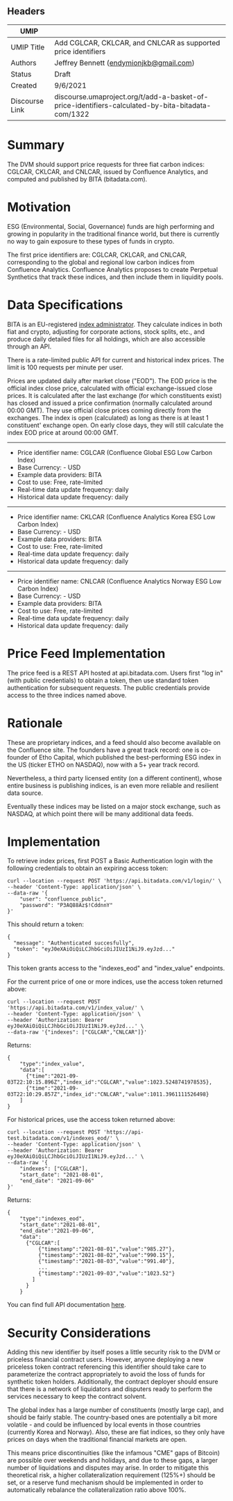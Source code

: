 ## Headers

| UMIP                |                                                               |
| ------------------- | ------------------------------------------------------------- |
| UMIP Title          | Add CGLCAR, CKLCAR, and CNLCAR as supported price identifiers |
| Authors             | Jeffrey Bennett (endymionjkb@gmail.com)                       |
| Status              | Draft                                                         |
| Created             | 9/6/2021                                                      |
| Discourse Link      | discourse.umaproject.org/t/add-a-basket-of-price-identifiers-calculated-by-bita-bitadata-com/1322

# Summary 

The DVM should support price requests for three fiat carbon indices: CGLCAR, CKLCAR, and CNLCAR, issued by Confluence Analytics, and computed and published
by BITA (bitadata.com).

# Motivation

ESG (Environmental, Social, Governance) funds are high performing and growing in popularity in the traditional finance world, but there is currently
no way to gain exposure to these types of funds in crypto.

The first price identifiers are: CGLCAR, CKLCAR, and CNLCAR, corresponding to the global and regional low carbon indices from Confluence Analytics.
Confluence Analytics proposes to create Perpetual Synthetics that track these indices, and then include them in liquidity pools.

# Data Specifications
BITA is an EU-registered [index administrator](https://www.bitadata.com/assets/files/index-services/BITA_Index_Administration_-_Service_One_Pager.pdf).
They calculate indices in both fiat and crypto, adjusting for corporate actions, stock splits, etc., and produce daily detailed files for all holdings,
which are also accessible through an API.

There is a rate-limited public API for current and historical index prices. The limit is 100 requests per minute per user.

Prices are updated daily after market close ("EOD"). The EOD price is the official index close price, calculated with official exchange-issued close prices.
It is calculated after the last exchange (for which constituents exist) has closed and issued a price confirmation (normally calculated around 00:00 GMT).
They use official close prices coming directly from the exchanges. The index is open (calculated) as long as there is at least 1 constituent' exchange open.
On early close days, they will still calculate the index EOD price at around 00:00 GMT.

-----------------------------------------
- Price identifier name: CGLCAR (Confluence Global ESG Low Carbon Index)
- Base Currency: - USD
- Example data providers: BITA
- Cost to use: Free, rate-limited
- Real-time data update frequency: daily
- Historical data update frequency: daily
-----------------------------------------
- Price identifier name: CKLCAR (Confluence Analytics Korea ESG Low Carbon Index)
- Base Currency: - USD
- Example data providers: BITA
- Cost to use: Free, rate-limited
- Real-time data update frequency: daily
- Historical data update frequency: daily
-----------------------------------------
- Price identifier name: CNLCAR (Confluence Analytics Norway ESG Low Carbon Index)
- Base Currency: - USD
- Example data providers: BITA
- Cost to use: Free, rate-limited
- Real-time data update frequency: daily
- Historical data update frequency: daily

# Price Feed Implementation

The price feed is a REST API hosted at api.bitadata.com. Users first "log in" (with public credentials) to obtain a token, then use standard token authentication for subsequent requests.
The public credentials provide access to the three indices named above.

# Rationale
These are proprietary indices, and a feed should also become available on the Confluence site. The founders have a great track record: one is co-founder of Etho Capital, which published the
best-performing ESG index in the US (ticker ETHO on NASDAQ), now with a 5+ year track record.

Nevertheless, a third party licensed entity (on a different continent), whose entire business is publishing indices, is an even more reliable and resilient data source.

Eventually these indices may be listed on a major stock exchange, such as NASDAQ, at which point there will be many additional data feeds.

# Implementation

To retrieve index prices, first POST a Basic Authentication login with the following credentials to obtain an expiring access token:

```
curl --location --request POST 'https://api.bitadata.com/v1/login/' \
--header 'Content-Type: application/json' \
--data-raw '{
	"user": "confluence_public",
	"password": "P3AQ88Az$!CddnnY"
}'
```
This should return a token:

```
{
  "message": "Authenticated succesfully",
  "token": "eyJ0eXAiOiQiLCJhbGciOiJIUzI1NiJ9.eyJzd..."
}
```

This token grants access to the "indexes_eod" and "index_value" endpoints.

For the current price of one or more indices, use the access token returned above:

```
curl --location --request POST 'https://api.bitadata.com/v1/index_value/' \
--header 'Content-Type: application/json' \
--header 'Authorization: Bearer eyJ0eXAiOiQiLCJhbGciOiJIUzI1NiJ9.eyJzd...' \
--data-raw '{"indexes": ["CGLCAR","CNLCAR"]}'
```

Returns:

```
{
    "type":"index_value",
    "data":[
      {"time":"2021-09-03T22:10:15.896Z","index_id":"CGLCAR","value":1023.5248741978535},
      {"time":"2021-09-03T22:10:29.857Z","index_id":"CNLCAR","value":1011.3961111526498}
    ]
}                                                
```

For historical prices, use the access token returned above:

```
curl --location --request POST 'https://api-test.bitadata.com/v1/indexes_eod/' \
--header 'Content-Type: application/json' \
--header 'Authorization: Bearer eyJ0eXAiOiQiLCJhbGciOiJIUzI1NiJ9.eyJzd...' \
--data-raw '{
	"indexes": ["CGLCAR"],
	"start_date": "2021-08-01",
	"end_date": "2021-09-06"
}'
```

Returns:

```
{
    "type":"indexes_eod",
    "start_date":"2021-08-01",
    "end_date":"2021-09-06",
    "data":
      {"CGLCAR":[
          {"timestamp":"2021-08-01","value":"985.27"},
          {"timestamp":"2021-08-02","value":"990.15"},
          {"timestamp":"2021-08-03","value":"991.40"},
          ...
          {"timestamp":"2021-09-03","value":"1023.52"}
        ]
      }
    }                                                                                             
```

You can find full API documentation [here](https://docs.bitadata.com/).

# Security Considerations

Adding this new identifier by itself poses a little security risk to the DVM or priceless financial contract users. However, anyone deploying a new priceless token contract referencing this identifier should take care to parameterize the contract appropriately to avoid the loss of funds for synthetic token holders. Additionally, the contract deployer should ensure that there is a network of liquidators and disputers ready to perform the services necessary to keep the contract solvent.

The global index has a large number of constituents (mostly large cap), and should be fairly stable. The country-based ones are potentially a bit more volatile - and could be influenced by local events in those countries (currently Korea and Norway). Also, these are fiat indices, so they only have prices on days when the traditional financial markets are open.

This means price discontinuities (like the infamous "CME" gaps of Bitcoin) are possible over weekends and holidays, and due to these gaps, a larger number of liquidations and disputes may arise. In order to mitigate this theoretical risk, a higher collateralization requirement (125%+) should be set, or a reserve fund mechanism should be implemented in order to automatically rebalance the collateralization ratio above 100%.

